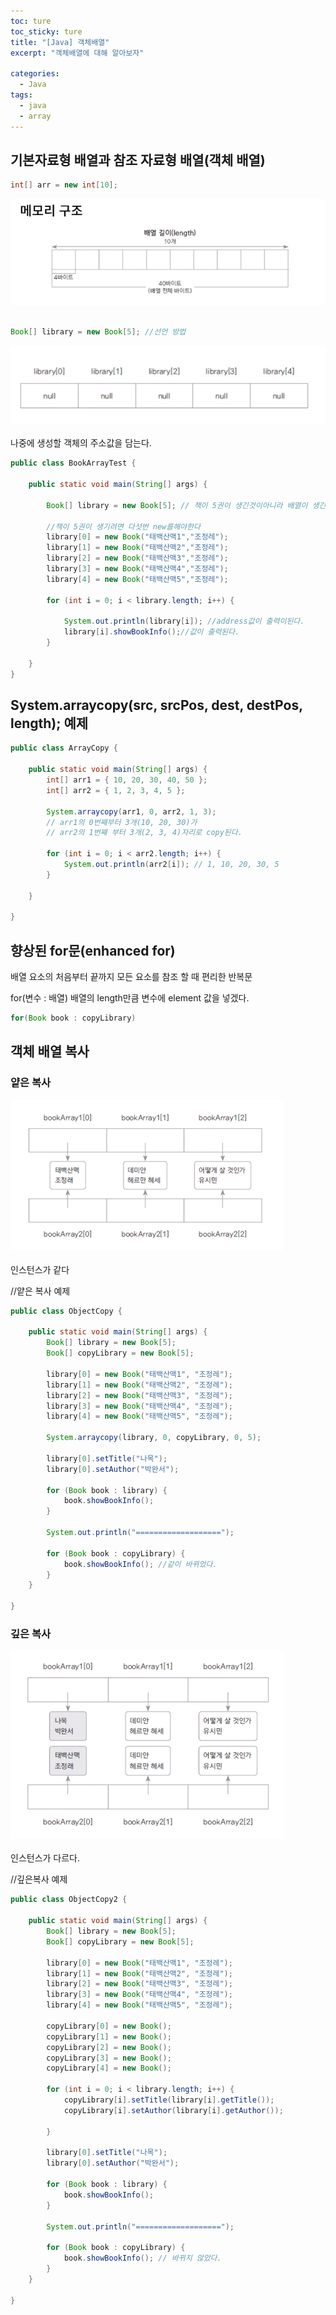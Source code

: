 ```yaml
---
toc: ture
toc_sticky: ture
title: "[Java] 객체배열"
excerpt: "객체배열에 대해 알아보자"

categories:
  - Java
tags:
  - java
  - array
---
```

## 기본자료형 배열과 참조 자료형 배열(객체 배열)

```java
int[] arr = new int[10];
```
<img src="/assets/images/java/array-of-objects/1.png"><br><br>

```java
Book[] library = new Book[5]; //선언 방법
```
<img src="/assets/images/java/array-of-objects/2.png"><br><br>
나중에 생성할 객체의 주소값을 담는다.

```java
public class BookArrayTest {

	public static void main(String[] args) {

		Book[] library = new Book[5]; // 책이 5권이 생긴것이아니라 배열이 생긴것이다. 
		
		//책이 5권이 생기려면 다섯번 new를해야한다
		library[0] = new Book("태백산맥1","조정레");
		library[1] = new Book("태백산맥2","조정레");
		library[2] = new Book("태백산맥3","조정레");
		library[3] = new Book("태백산맥4","조정레");
		library[4] = new Book("태백산맥5","조정레");

		for (int i = 0; i < library.length; i++) {

			System.out.println(library[i]); //address값이 출력이된다.
			library[i].showBookInfo();//값이 출력된다.
		}

	}
}

```

## System.arraycopy(src, srcPos, dest, destPos, length); 예제

```java
public class ArrayCopy {

	public static void main(String[] args) {
		int[] arr1 = { 10, 20, 30, 40, 50 };
		int[] arr2 = { 1, 2, 3, 4, 5 };

		System.arraycopy(arr1, 0, arr2, 1, 3);
		// arr1의 0번째부터 3개(10, 20, 30)가
		// arr2의 1번째 부터 3개(2, 3, 4)자리로 copy된다.

		for (int i = 0; i < arr2.length; i++) {
			System.out.println(arr2[i]); // 1, 10, 20, 30, 5
		}

	}

}
```

## 향상된 for문(enhanced for)
배열 요소의 처음부터 끝까지 모든 요소를 참조 할 때 편리한 반복문

for(변수 : 배열)
배열의 length만큼 변수에 element 값을 넣겠다. 

```java
for(Book book : copyLibrary)
```


## 객체 배열 복사
### 얕은 복사
<img src="/assets/images/java/array-of-objects/3.png"><br><br>
인스턴스가 같다

//얕은 복사 예제

```java
public class ObjectCopy {

	public static void main(String[] args) {
		Book[] library = new Book[5];
		Book[] copyLibrary = new Book[5];

		library[0] = new Book("태백산맥1", "조정레");
		library[1] = new Book("태백산맥2", "조정레");
		library[2] = new Book("태백산맥3", "조정레");
		library[3] = new Book("태백산맥4", "조정레");
		library[4] = new Book("태백산맥5", "조정레");

		System.arraycopy(library, 0, copyLibrary, 0, 5);

		library[0].setTitle("나목");
		library[0].setAuthor("박완서");

		for (Book book : library) {
			book.showBookInfo();
		}

		System.out.println("===================");

		for (Book book : copyLibrary) {
			book.showBookInfo(); //같이 바뀌었다.
		}
	}

}
```
### 깊은 복사
<img src="/assets/images/java/array-of-objects/4.png"><br><br>
인스턴스가 다르다.

//깊은복사 예제

```java
public class ObjectCopy2 {

	public static void main(String[] args) {
		Book[] library = new Book[5];
		Book[] copyLibrary = new Book[5];

		library[0] = new Book("태백산맥1", "조정레");
		library[1] = new Book("태백산맥2", "조정레");
		library[2] = new Book("태백산맥3", "조정레");
		library[3] = new Book("태백산맥4", "조정레");
		library[4] = new Book("태백산맥5", "조정레");

		copyLibrary[0] = new Book();
		copyLibrary[1] = new Book();
		copyLibrary[2] = new Book();
		copyLibrary[3] = new Book();
		copyLibrary[4] = new Book();

		for (int i = 0; i < library.length; i++) {
			copyLibrary[i].setTitle(library[i].getTitle());
			copyLibrary[i].setAuthor(library[i].getAuthor());

		}

		library[0].setTitle("나목");
		library[0].setAuthor("박완서");

		for (Book book : library) {
			book.showBookInfo();
		}

		System.out.println("===================");

		for (Book book : copyLibrary) {
			book.showBookInfo(); // 바뀌지 않았다.
		}
	}

}


```
